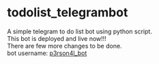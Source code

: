 # todolist_telegrambot
A simple telegram to do list bot using python script.<br/>
This bot is deployed and live now!!!<br/>
There are few more changes to be done.<br/>
bot username:
[p3rson4l_bot](https://t.me/p3rson4l_bot)
